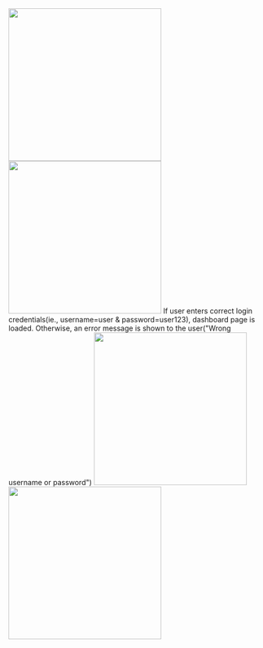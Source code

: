 
<img src="https://github.com/alenscaria/Flask/assets/63664995/843ecbe3-07a1-44c6-a9bc-595695e0369b" width=300>
<img src="https://github.com/alenscaria/Flask/assets/63664995/faac734c-a79d-45de-8b4f-ee32ce1bcdad" width=300>
If user enters correct login credentials(ie., username=user & password=user123), dashboard page is loaded.
Otherwise, an error message is shown to the user("Wrong username or password")
<img src="https://github.com/alenscaria/Flask/assets/63664995/288252fd-570a-4432-b80f-f46763d2c340" width=300>
<img src="https://github.com/alenscaria/Flask/assets/63664995/aef0ad23-f104-4ee7-b875-d4d05d54b77c" width=300>
